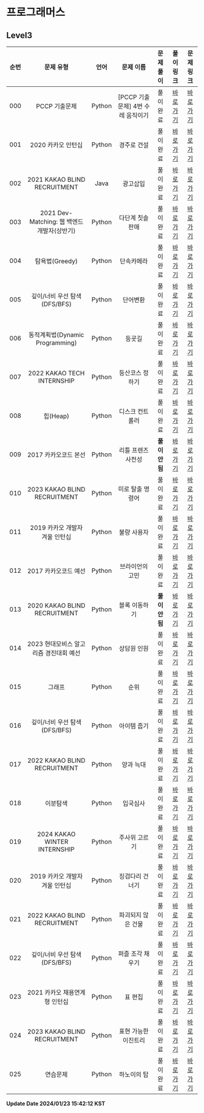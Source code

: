 # 프로그래머스

## Level3

| 순번 | 문제 유형 | 언어 | 문제 이름 | 문제 풀이 | 풀이 링크 | 문제 링크 |
| :--: |:--: |:--: |:--: |:--: |:--: |:--: |
|000|PCCP 기출문제|Python|[PCCP 기출문제] 4번 수레 움직이기|풀이완료|[바로가기](https://github.com/westreed/ProgrammersAlgorithm/blob/main/Programmers/Level3/%5BPCCP%20%EA%B8%B0%EC%B6%9C%EB%AC%B8%EC%A0%9C%5D%204%EB%B2%88%20%EC%88%98%EB%A0%88%20%EC%9B%80%EC%A7%81%EC%9D%B4%EA%B8%B0.py)|[바로가기](https://school.programmers.co.kr/learn/courses/30/lessons/250134)|
|001|2020 카카오 인턴십|Python|경주로 건설|풀이완료|[바로가기](https://github.com/westreed/ProgrammersAlgorithm/blob/main/Programmers/Level3/%EA%B2%BD%EC%A3%BC%EB%A1%9C%20%EA%B1%B4%EC%84%A4.py)|[바로가기](https://school.programmers.co.kr/learn/courses/30/lessons/67259)|
|002|2021 KAKAO BLIND RECRUITMENT|Java|광고삽입|풀이완료|[바로가기](https://github.com/westreed/ProgrammersAlgorithm/blob/main/Programmers/Level3/%EA%B4%91%EA%B3%A0%EC%82%BD%EC%9E%85.java)|[바로가기](https://school.programmers.co.kr/learn/courses/30/lessons/72414)|
|003|2021 Dev-Matching: 웹 백엔드 개발자(상반기)|Python|다단계 칫솔 판매|풀이완료|[바로가기](https://github.com/westreed/ProgrammersAlgorithm/blob/main/Programmers/Level3/%EB%8B%A4%EB%8B%A8%EA%B3%84%20%EC%B9%AB%EC%86%94%20%ED%8C%90%EB%A7%A4.py)|[바로가기](https://school.programmers.co.kr/learn/courses/30/lessons/77486)|
|004|탐욕법(Greedy)|Python|단속카메라|풀이완료|[바로가기](https://github.com/westreed/ProgrammersAlgorithm/blob/main/Programmers/Level3/%EB%8B%A8%EC%86%8D%EC%B9%B4%EB%A9%94%EB%9D%BC.py)|[바로가기](https://school.programmers.co.kr/learn/courses/30/lessons/42884)|
|005|깊이/너비 우선 탐색(DFS/BFS)|Python|단어변환|풀이완료|[바로가기](https://github.com/westreed/ProgrammersAlgorithm/blob/main/Programmers/Level3/%EB%8B%A8%EC%96%B4%EB%B3%80%ED%99%98.py)|[바로가기](https://programmers.co.kr/learn/courses/30/lessons/43163)|
|006|동적계획법(Dynamic Programming)|Python|등굣길|풀이완료|[바로가기](https://github.com/westreed/ProgrammersAlgorithm/blob/main/Programmers/Level3/%EB%93%B1%EA%B5%A3%EA%B8%B8.py)|[바로가기](https://programmers.co.kr/learn/courses/30/lessons/42898)|
|007|2022 KAKAO TECH INTERNSHIP|Python|등산코스 정하기|풀이완료|[바로가기](https://github.com/westreed/ProgrammersAlgorithm/blob/main/Programmers/Level3/%EB%93%B1%EC%82%B0%EC%BD%94%EC%8A%A4%20%EC%A0%95%ED%95%98%EA%B8%B0.py)|[바로가기](https://school.programmers.co.kr/learn/courses/30/lessons/118669)|
|008|힙(Heap)|Python|디스크 컨트롤러|풀이완료|[바로가기](https://github.com/westreed/ProgrammersAlgorithm/blob/main/Programmers/Level3/%EB%94%94%EC%8A%A4%ED%81%AC%20%EC%BB%A8%ED%8A%B8%EB%A1%A4%EB%9F%AC.py)|[바로가기](https://programmers.co.kr/learn/courses/30/lessons/42627)|
|009|2017 카카오코드 본선|Python|리틀 프렌즈 사천성|**풀이안됨**|[바로가기](https://github.com/westreed/ProgrammersAlgorithm/blob/main/Programmers/Level3/%EB%A6%AC%ED%8B%80%20%ED%94%84%EB%A0%8C%EC%A6%88%20%EC%82%AC%EC%B2%9C%EC%84%B1%20X.py)|[바로가기](https://programmers.co.kr/learn/courses/30/lessons/1836)|
|010|2023 KAKAO BLIND RECRUITMENT|Python|미로 탈출 명령어|풀이완료|[바로가기](https://github.com/westreed/ProgrammersAlgorithm/blob/main/Programmers/Level3/%EB%AF%B8%EB%A1%9C%20%ED%83%88%EC%B6%9C%20%EB%AA%85%EB%A0%B9%EC%96%B4.py)|[바로가기](https://school.programmers.co.kr/learn/courses/30/lessons/150365)|
|011|2019 카카오 개발자 겨울 인턴십|Python|불량 사용자|풀이완료|[바로가기](https://github.com/westreed/ProgrammersAlgorithm/blob/main/Programmers/Level3/%EB%B6%88%EB%9F%89%20%EC%82%AC%EC%9A%A9%EC%9E%90.py)|[바로가기](https://programmers.co.kr/learn/courses/30/lessons/64064)|
|012|2017 카카오코드 예선|Python|브라이언의 고민|풀이완료|[바로가기](https://github.com/westreed/ProgrammersAlgorithm/blob/main/Programmers/Level3/%EB%B8%8C%EB%9D%BC%EC%9D%B4%EC%96%B8%EC%9D%98%20%EA%B3%A0%EB%AF%BC.py)|[바로가기](https://programmers.co.kr/learn/courses/30/lessons/1830)|
|013|2020 KAKAO BLIND RECRUITMENT|Python|블록 이동하기|**풀이안됨**|[바로가기](https://github.com/westreed/ProgrammersAlgorithm/blob/main/Programmers/Level3/%EB%B8%94%EB%A1%9D%20%EC%9D%B4%EB%8F%99%ED%95%98%EA%B8%B0%20X.py)|[바로가기](https://programmers.co.kr/learn/courses/30/lessons/60063)|
|014|2023 현대모비스 알고리즘 경진대회 예선|Python|상담원 인원|풀이완료|[바로가기](https://github.com/westreed/ProgrammersAlgorithm/blob/main/Programmers/Level3/%EC%83%81%EB%8B%B4%EC%9B%90%20%EC%9D%B8%EC%9B%90.py)|[바로가기](https://school.programmers.co.kr/learn/courses/30/lessons/214288)|
|015|그래프|Python|순위|풀이완료|[바로가기](https://github.com/westreed/ProgrammersAlgorithm/blob/main/Programmers/Level3/%EC%88%9C%EC%9C%84.py)|[바로가기](https://programmers.co.kr/learn/courses/30/lessons/49191)|
|016|깊이/너비 우선 탐색(DFS/BFS)|Python|아이템 줍기|풀이완료|[바로가기](https://github.com/westreed/ProgrammersAlgorithm/blob/main/Programmers/Level3/%EC%95%84%EC%9D%B4%ED%85%9C%20%EC%A4%8D%EA%B8%B0.py)|[바로가기](https://school.programmers.co.kr/learn/courses/30/lessons/87694)|
|017|2022 KAKAO BLIND RECRUITMENT|Python|양과 늑대|풀이완료|[바로가기](https://github.com/westreed/ProgrammersAlgorithm/blob/main/Programmers/Level3/%EC%96%91%EA%B3%BC%20%EB%8A%91%EB%8C%80.py)|[바로가기](https://school.programmers.co.kr/learn/courses/30/lessons/92343)|
|018|이분탐색|Python|입국심사|풀이완료|[바로가기](https://github.com/westreed/ProgrammersAlgorithm/blob/main/Programmers/Level3/%EC%9E%85%EA%B5%AD%EC%8B%AC%EC%82%AC.py)|[바로가기](https://programmers.co.kr/learn/courses/30/lessons/43238)|
|019|2024 KAKAO WINTER INTERNSHIP|Python|주사위 고르기|풀이완료|[바로가기](https://github.com/westreed/ProgrammersAlgorithm/blob/main/Programmers/Level3/%EC%A3%BC%EC%82%AC%EC%9C%84%20%EA%B3%A0%EB%A5%B4%EA%B8%B0.py)|[바로가기](https://school.programmers.co.kr/learn/courses/30/lessons/258709)|
|020|2019 카카오 개발자 겨울 인턴십|Python|징검다리 건너기|풀이완료|[바로가기](https://github.com/westreed/ProgrammersAlgorithm/blob/main/Programmers/Level3/%EC%A7%95%EA%B2%80%EB%8B%A4%EB%A6%AC%20%EA%B1%B4%EB%84%88%EA%B8%B0.py)|[바로가기](https://school.programmers.co.kr/learn/courses/30/lessons/64062)|
|021|2022 KAKAO BLIND RECRUITMENT|Python|파괴되지 않은 건물|풀이완료|[바로가기](https://github.com/westreed/ProgrammersAlgorithm/blob/main/Programmers/Level3/%ED%8C%8C%EA%B4%B4%EB%90%98%EC%A7%80%20%EC%95%8A%EC%9D%80%20%EA%B1%B4%EB%AC%BC.py)|[바로가기](https://school.programmers.co.kr/learn/courses/30/lessons/92344)|
|022|깊이/너비 우선 탐색(DFS/BFS)|Python|퍼즐 조각 채우기|풀이완료|[바로가기](https://github.com/westreed/ProgrammersAlgorithm/blob/main/Programmers/Level3/%ED%8D%BC%EC%A6%90%20%EC%A1%B0%EA%B0%81%20%EC%B1%84%EC%9A%B0%EA%B8%B0.py)|[바로가기](https://school.programmers.co.kr/learn/courses/30/lessons/84021)|
|023|2021 카카오 채용연계형 인턴십|Python|표 편집|풀이완료|[바로가기](https://github.com/westreed/ProgrammersAlgorithm/blob/main/Programmers/Level3/%ED%91%9C%20%ED%8E%B8%EC%A7%91.py)|[바로가기](https://programmers.co.kr/learn/courses/30/lessons/81303)|
|024|2023 KAKAO BLIND RECRUITMENT|Python|표현 가능한 이진트리|풀이완료|[바로가기](https://github.com/westreed/ProgrammersAlgorithm/blob/main/Programmers/Level3/%ED%91%9C%ED%98%84%20%EA%B0%80%EB%8A%A5%ED%95%9C%20%EC%9D%B4%EC%A7%84%ED%8A%B8%EB%A6%AC.py)|[바로가기](https://school.programmers.co.kr/learn/courses/30/lessons/150367)|
|025|연습문제|Python|하노이의 탑|풀이완료|[바로가기](https://github.com/westreed/ProgrammersAlgorithm/blob/main/Programmers/Level3/%ED%95%98%EB%85%B8%EC%9D%B4%EC%9D%98%20%ED%83%91.py)|[바로가기](https://programmers.co.kr/learn/courses/30/lessons/12946)|


**Update Date 2024/01/23 15:42:12 KST**